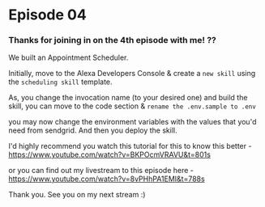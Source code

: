 # Episode 04

### Thanks for joining in on the 4th episode with me! ??

We built an Appointment Scheduler.

Initially, move to the Alexa Developers Console & create a `new skill` using the `scheduling skill` template.

As, you change the invocation name (to your desired one) and build the skill, you can move to the code section & `rename the .env.sample to .env`

you may now change the environment variables with the values that you'd need from sendgrid. And then you deploy the skill.

I'd highly recommend you watch this tutorial for this to know this better - https://www.youtube.com/watch?v=BKPOcmVRAVU&t=801s

or you can find out my livestream to this episode here - https://www.youtube.com/watch?v=8vPHhPA1EMI&t=788s

Thank you. See you on my next stream :)
